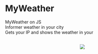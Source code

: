 # MyWeather
MyWeather on JS<br>
Informer weather in your city<br>
Gets your IP and shows the weather in your<br><br>

<p align="center"><img src="http://savepic.org/8811917.jpg"></p>
